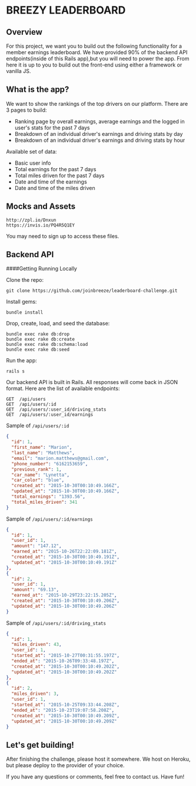 BREEZY LEADERBOARD
=================

Overview
----------------
For this project, we want you to build out the following functionality for a member earnings leaderboard. We
have provided 90% of the backend API endpoints(inside of this Rails app),but you will need to power the app.
From here it is up to you to build out the front-end using either a framework or vanilla JS.

What is the app?
----------------
We want to show the rankings of the top drivers on our platform.
There are 3 pages to build:

* Ranking page by overall earnings, average earnings and the logged in user's stats for the past 7 days
* Breakdown of an individual driver's earnings and driving stats by day
* Breakdown of an individual driver's earnings and driving stats by hour

Available set of data:
* Basic user info
* Total earnings for the past 7 days
* Total miles driven for the past 7 days
* Date and time of the earnings
* Date and time of the miles driven

Mocks and Assets
----------------
```
http://zpl.io/Dnxun
https://invis.io/PQ4R5Q1EY
```
You may need to sign up to access these files.

Backend API
-----------

####Getting Running Locally

Clone the repo:
```
git clone https://github.com/joinbreeze/leaderboard-challenge.git
```

Install gems:
```
bundle install
```

Drop, create, load, and seed the database:
```
bundle exec rake db:drop
bundle exec rake db:create
bundle exec rake db:schema:load
bundle exec rake db:seed
```

Run the app:
```
rails s
```


Our backend API is built in Rails. All responses will come back in JSON format.
Here are the list of available endpoints:

```
GET  /api/users
GET  /api/users/:id
GET  /api/users/:user_id/driving_stats
GET  /api/users/:user_id/earnings
```

Sample of `/api/users/:id`
```json
{
  "id": 1,
  "first_name": "Marion",
  "last_name": "Matthews",
  "email": "marion.matthews@gmail.com",
  "phone_number": "6162153659",
  "previous_rank": 1,
  "car_name": "Lynetta",
  "car_color": "blue",
  "created_at": "2015-10-30T00:10:49.166Z",
  "updated_at": "2015-10-30T00:10:49.166Z",
  "total_earnings": "1393.56",
  "total_miles_driven": 341
}
```

Sample of `/api/users/:id/earnings`
```json
{
  "id": 1,
  "user_id": 1,
  "amount": "147.12",
  "earned_at": "2015-10-26T22:22:09.181Z",
  "created_at": "2015-10-30T00:10:49.191Z",
  "updated_at": "2015-10-30T00:10:49.191Z"
},
{
  "id": 2,
  "user_id": 1,
  "amount": "69.13",
  "earned_at": "2015-10-29T23:22:15.205Z",
  "created_at": "2015-10-30T00:10:49.206Z",
  "updated_at": "2015-10-30T00:10:49.206Z"
}
```

Sample of `/api/users/:id/driving_stats`
```json
{
  "id": 1,
  "miles_driven": 43,
  "user_id": 1,
  "started_at": "2015-10-27T00:31:55.197Z",
  "ended_at": "2015-10-26T09:33:48.197Z",
  "created_at": "2015-10-30T00:10:49.202Z",
  "updated_at": "2015-10-30T00:10:49.202Z"
},
{
  "id": 2,
  "miles_driven": 3,
  "user_id": 1,
  "started_at": "2015-10-25T09:33:44.208Z",
  "ended_at": "2015-10-23T19:07:58.208Z",
  "created_at": "2015-10-30T00:10:49.209Z",
  "updated_at": "2015-10-30T00:10:49.209Z"
}
```

Let's get building!
-------------------
After finishing the challenge, please host it somewhere. We host on Heroku, but please deploy to the provider of your choice.

If you have any questions or comments, feel free to contact us. Have fun!
